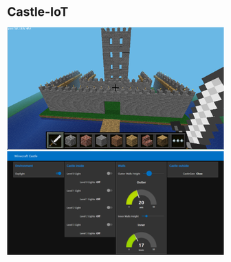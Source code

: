 # Castle-IoT

<img src="https://github.com/cyaelcastro/Castle-IoT/blob/master/images/castle.png" alt="Castle Minecraft">

<img src="https://github.com/cyaelcastro/Castle-IoT/blob/master/images/Node%20Red%20Dashboard.png" alt="Castle Node-Red Dashboard">

